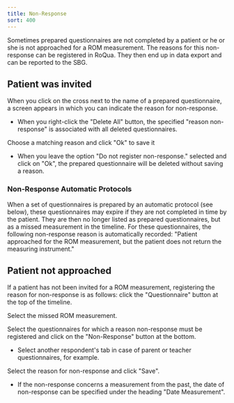 ```yaml
---
title: Non-Response
sort: 400
---
```


Sometimes prepared questionnaires are not completed by a patient or he or she is not approached for a ROM measurement. The reasons for this non-response can be registered in RoQua. They then end up in data export and can be reported to the SBG.

## Patient was invited

When you click on the cross next to the name of a prepared questionnaire, a screen appears in which you can indicate the reason for non-response.

<screenshot src="/screenshots/dossier_quests6.png" />

<ul class="hints">
  <li> When you right-click the "Delete All" button, the specified "reason non-response" is associated with all deleted questionnaires.</li>
</ul>

Choose a matching reason and click "Ok" to save it

<ul class="hints">
  <li> When you leave the option "Do not register non-response." selected and click on "Ok", the prepared questionnaire will be deleted without saving a reason.</li>
</ul>

<screenshot src="/screenshots/dossier_quests7.png" />

### Non-Response Automatic Protocols

When a set of questionnaires is prepared by an automatic protocol (see below), these questionnaires may expire if they are not completed in time by the patient. They are then no longer listed as prepared questionnaires, but as a missed measurement in the timeline. For these questionnaires, the following non-response reason is automatically recorded: "Patient approached for the ROM measurement, but the patient does not return the measuring instrument."

## Patient not approached

If a patient has not been invited for a ROM measurement, registering the reason for non-response is as follows: click the "Questionnaire" button at the top of the timeline.

<screenshot src="/screenshots/dossier_quests9.png" />

Select the missed ROM measurement.

<screenshot src="/screenshots/dossier_quests1.png" />

Select the questionnaires for which a reason non-response must be registered and click on the "Non-Response" button at the bottom.

<ul class="hints">
  <li> Select another respondent's tab in case of parent or teacher questionnaires, for example.</li>
</ul>

<screenshot src="/screenshots/dossier_quests8.png" />

Select the reason for non-response and click "Save".

<ul class="hints">
  <li> If the non-response concerns a measurement from the past, the date of non-response can be specified under the heading "Date Measurement".</li>
</ul>

<screenshot src="/screenshots/dossier_quests10.png" />
